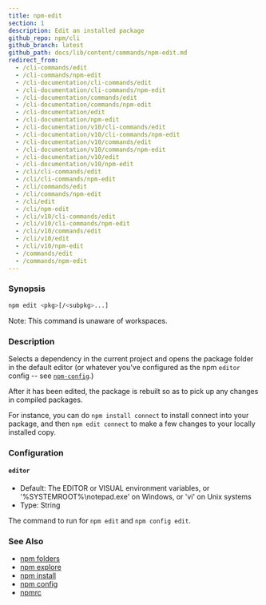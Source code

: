 ```yaml
---
title: npm-edit
section: 1
description: Edit an installed package
github_repo: npm/cli
github_branch: latest
github_path: docs/lib/content/commands/npm-edit.md
redirect_from:
  - /cli-commands/edit
  - /cli-commands/npm-edit
  - /cli-documentation/cli-commands/edit
  - /cli-documentation/cli-commands/npm-edit
  - /cli-documentation/commands/edit
  - /cli-documentation/commands/npm-edit
  - /cli-documentation/edit
  - /cli-documentation/npm-edit
  - /cli-documentation/v10/cli-commands/edit
  - /cli-documentation/v10/cli-commands/npm-edit
  - /cli-documentation/v10/commands/edit
  - /cli-documentation/v10/commands/npm-edit
  - /cli-documentation/v10/edit
  - /cli-documentation/v10/npm-edit
  - /cli/cli-commands/edit
  - /cli/cli-commands/npm-edit
  - /cli/commands/edit
  - /cli/commands/npm-edit
  - /cli/edit
  - /cli/npm-edit
  - /cli/v10/cli-commands/edit
  - /cli/v10/cli-commands/npm-edit
  - /cli/v10/commands/edit
  - /cli/v10/edit
  - /cli/v10/npm-edit
  - /commands/edit
  - /commands/npm-edit
---
```


### Synopsis

```bash
npm edit <pkg>[/<subpkg>...]
```

Note: This command is unaware of workspaces.

### Description

Selects a dependency in the current project and opens the package folder in the default editor (or whatever you've configured as the npm `editor` config -- see [`npm-config`](npm-config).)

After it has been edited, the package is rebuilt so as to pick up any changes in compiled packages.

For instance, you can do `npm install connect` to install connect into your package, and then `npm edit connect` to make a few changes to your locally installed copy.

### Configuration

#### `editor`

- Default: The EDITOR or VISUAL environment variables, or '%SYSTEMROOT%\notepad.exe' on Windows, or 'vi' on Unix systems
- Type: String

The command to run for `npm edit` and `npm config edit`.

### See Also

- [npm folders](/cli/v10/configuring-npm/folders)
- [npm explore](/cli/v10/commands/npm-explore)
- [npm install](/cli/v10/commands/npm-install)
- [npm config](/cli/v10/commands/npm-config)
- [npmrc](/cli/v10/configuring-npm/npmrc)
